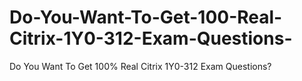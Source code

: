# Do-You-Want-To-Get-100-Real-Citrix-1Y0-312-Exam-Questions-
Do You Want To Get 100% Real Citrix 1Y0-312 Exam Questions?
